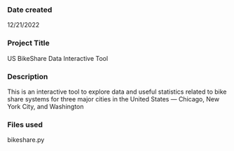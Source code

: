 ### Date created
12/21/2022

### Project Title
US BikeShare Data Interactive Tool

### Description
This is an interactive tool to explore data and useful statistics related to bike share systems for three major cities in the United States — Chicago, New York City, and Washington

### Files used
bikeshare.py
